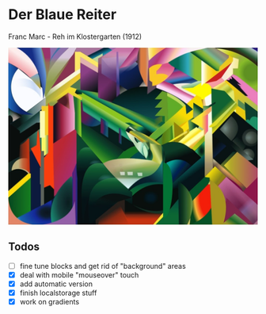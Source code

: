 # Der Blaue Reiter

Franc Marc - Reh im Klostergarten (1912)

![Franz Marc Reh](franz-marc.jpeg)

## Todos

- [ ] fine tune blocks and get rid of "background" areas
- [x] deal with mobile "mouseover" touch
- [x] add automatic version
- [x] finish localstorage stuff
- [x] work on gradients